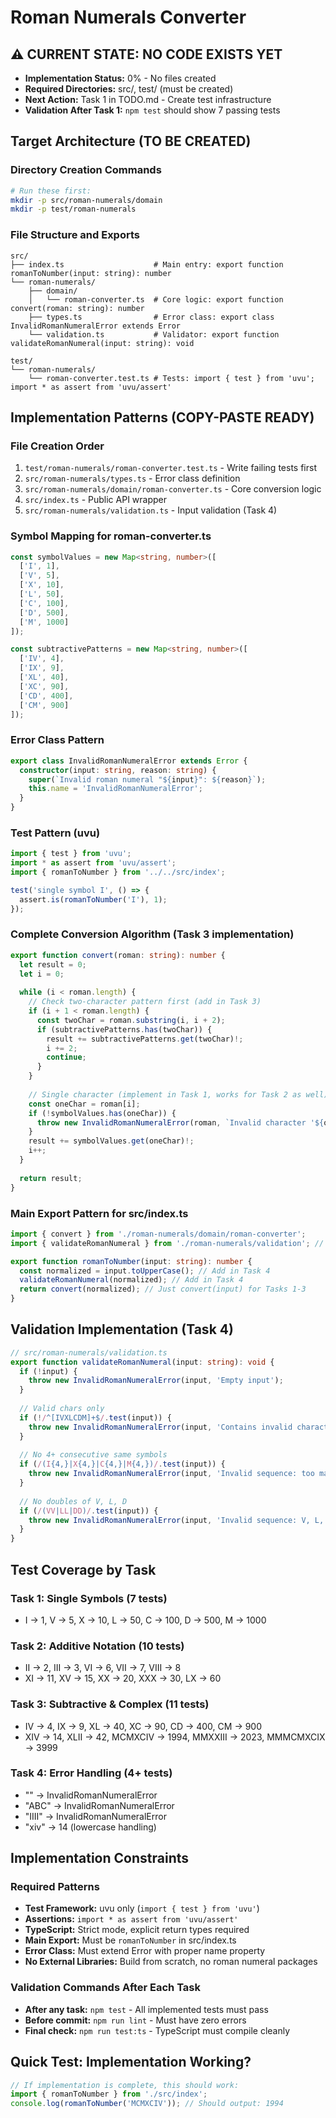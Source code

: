 # Roman Numerals Converter

## ⚠️ CURRENT STATE: NO CODE EXISTS YET
- **Implementation Status:** 0% - No files created
- **Required Directories:** src/, test/ (must be created)
- **Next Action:** Task 1 in TODO.md - Create test infrastructure
- **Validation After Task 1:** `npm test` should show 7 passing tests

## Target Architecture (TO BE CREATED)

### Directory Creation Commands
```bash
# Run these first:
mkdir -p src/roman-numerals/domain
mkdir -p test/roman-numerals
```

### File Structure and Exports
```
src/
├── index.ts                    # Main entry: export function romanToNumber(input: string): number
└── roman-numerals/
    ├── domain/
    │   └── roman-converter.ts  # Core logic: export function convert(roman: string): number
    ├── types.ts                # Error class: export class InvalidRomanNumeralError extends Error
    └── validation.ts           # Validator: export function validateRomanNumeral(input: string): void

test/
└── roman-numerals/
    └── roman-converter.test.ts # Tests: import { test } from 'uvu'; import * as assert from 'uvu/assert'
```

## Implementation Patterns (COPY-PASTE READY)

### File Creation Order
1. `test/roman-numerals/roman-converter.test.ts` - Write failing tests first
2. `src/roman-numerals/types.ts` - Error class definition
3. `src/roman-numerals/domain/roman-converter.ts` - Core conversion logic
4. `src/index.ts` - Public API wrapper
5. `src/roman-numerals/validation.ts` - Input validation (Task 4)

### Symbol Mapping for roman-converter.ts
```typescript
const symbolValues = new Map<string, number>([
  ['I', 1],
  ['V', 5],
  ['X', 10],
  ['L', 50],
  ['C', 100],
  ['D', 500],
  ['M', 1000]
]);

const subtractivePatterns = new Map<string, number>([
  ['IV', 4],
  ['IX', 9],
  ['XL', 40],
  ['XC', 90],
  ['CD', 400],
  ['CM', 900]
]);
```

### Error Class Pattern
```typescript
export class InvalidRomanNumeralError extends Error {
  constructor(input: string, reason: string) {
    super(`Invalid roman numeral "${input}": ${reason}`);
    this.name = 'InvalidRomanNumeralError';
  }
}
```

### Test Pattern (uvu)
```typescript
import { test } from 'uvu';
import * as assert from 'uvu/assert';
import { romanToNumber } from '../../src/index';

test('single symbol I', () => {
  assert.is(romanToNumber('I'), 1);
});
```

### Complete Conversion Algorithm (Task 3 implementation)
```typescript
export function convert(roman: string): number {
  let result = 0;
  let i = 0;
  
  while (i < roman.length) {
    // Check two-character pattern first (add in Task 3)
    if (i + 1 < roman.length) {
      const twoChar = roman.substring(i, i + 2);
      if (subtractivePatterns.has(twoChar)) {
        result += subtractivePatterns.get(twoChar)!;
        i += 2;
        continue;
      }
    }
    
    // Single character (implement in Task 1, works for Task 2 as well)
    const oneChar = roman[i];
    if (!symbolValues.has(oneChar)) {
      throw new InvalidRomanNumeralError(roman, `Invalid character '${oneChar}'`);
    }
    result += symbolValues.get(oneChar)!;
    i++;
  }
  
  return result;
}
```

### Main Export Pattern for src/index.ts
```typescript
import { convert } from './roman-numerals/domain/roman-converter';
import { validateRomanNumeral } from './roman-numerals/validation'; // Add in Task 4

export function romanToNumber(input: string): number {
  const normalized = input.toUpperCase(); // Add in Task 4
  validateRomanNumeral(normalized); // Add in Task 4
  return convert(normalized); // Just convert(input) for Tasks 1-3
}
```

## Validation Implementation (Task 4)
```typescript
// src/roman-numerals/validation.ts
export function validateRomanNumeral(input: string): void {
  if (!input) {
    throw new InvalidRomanNumeralError(input, 'Empty input');
  }
  
  // Valid chars only
  if (!/^[IVXLCDM]+$/.test(input)) {
    throw new InvalidRomanNumeralError(input, 'Contains invalid characters');
  }
  
  // No 4+ consecutive same symbols
  if (/(I{4,}|X{4,}|C{4,}|M{4,})/.test(input)) {
    throw new InvalidRomanNumeralError(input, 'Invalid sequence: too many consecutive symbols');
  }
  
  // No doubles of V, L, D
  if (/(VV|LL|DD)/.test(input)) {
    throw new InvalidRomanNumeralError(input, 'Invalid sequence: V, L, D cannot be repeated');
  }
}
```

## Test Coverage by Task

### Task 1: Single Symbols (7 tests)
- I → 1, V → 5, X → 10, L → 50, C → 100, D → 500, M → 1000

### Task 2: Additive Notation (10 tests)
- II → 2, III → 3, VI → 6, VII → 7, VIII → 8
- XI → 11, XV → 15, XX → 20, XXX → 30, LX → 60

### Task 3: Subtractive & Complex (11 tests)
- IV → 4, IX → 9, XL → 40, XC → 90, CD → 400, CM → 900
- XIV → 14, XLII → 42, MCMXCIV → 1994, MMXXIII → 2023, MMMCMXCIX → 3999

### Task 4: Error Handling (4+ tests)
- "" → InvalidRomanNumeralError
- "ABC" → InvalidRomanNumeralError
- "IIII" → InvalidRomanNumeralError
- "xiv" → 14 (lowercase handling)

## Implementation Constraints

### Required Patterns
- **Test Framework:** uvu only (`import { test } from 'uvu'`)
- **Assertions:** `import * as assert from 'uvu/assert'`
- **TypeScript:** Strict mode, explicit return types required
- **Main Export:** Must be `romanToNumber` in src/index.ts
- **Error Class:** Must extend Error with proper name property
- **No External Libraries:** Build from scratch, no roman numeral packages

### Validation Commands After Each Task
- **After any task:** `npm test` - All implemented tests must pass
- **Before commit:** `npm run lint` - Must have zero errors
- **Final check:** `npm run test:ts` - TypeScript must compile cleanly

## Quick Test: Implementation Working?
```typescript
// If implementation is complete, this should work:
import { romanToNumber } from './src/index';
console.log(romanToNumber('MCMXCIV')); // Should output: 1994
```